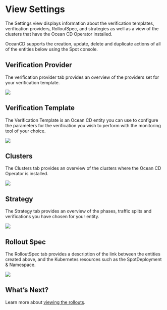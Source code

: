 # View Settings

The Settings view displays information about the verification templates, verification providers, RolloutSpec, and strategies as well as a view of the clusters that have the Ocean CD Operator installed.

OceanCD supports the creation, update, delete and duplicate actions of all of the entities below using the Spot console.

## Verification Provider

The verification provider tab provides an overview of the providers set for your verification template.

<img src="/ocean-cd/_media/verification-provider.png" />

## Verification Template

The Verification Template is an Ocean CD entity you can use to configure the parameters for the verification you wish to perform with the monitoring tool of your choice.

<img src="/ocean-cd/_media/verification-templates.png" />

## Clusters

The Clusters tab provides an overview of the clusters where the Ocean CD Operator is installed.

<img src="/ocean-cd/_media/verification-clusters.png" />

## Strategy

The Strategy tab provides an overview of the phases, traffic splits and verifications you have chosen for your entity.

<img src="/ocean-cd/_media/view-settings-strategy.png" />

## Rollout Spec

The RolloutSpec tab provides a description of the link between the entities created above, and the Kubernetes resources such as the SpotDeployment & Namespace.

<img src="/ocean-cd/_media/rollout-spec.png" />

## What’s Next?

Learn more about [viewing the rollouts](ocean-cd/tutorials/view-rollouts/).
